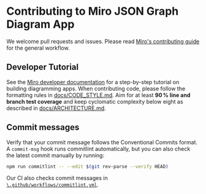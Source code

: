# Contributing to Miro JSON Graph Diagram App

We welcome pull requests and issues. Please read
[Miro's contributing guide](https://github.com/miroapp/app-examples/blob/main/CONTRIBUTING.md)
for the general workflow.

## Developer Tutorial

See the
[Miro developer documentation](https://developers.miro.com/docs/overview) for a
step-by-step tutorial on building diagramming apps. When contributing code,
please follow the formatting rules in [docs/CODE_STYLE.md](docs/CODE_STYLE.md).
Aim for at least **90 % line and branch test coverage** and keep cyclomatic
complexity below eight as described in
[docs/ARCHITECTURE.md](docs/ARCHITECTURE.md).

## Commit messages

Verify that your commit message follows the Conventional Commits format. A
`commit-msg` hook runs commitlint automatically, but you can also check the
latest commit manually by running:

```bash
npm run commitlint -- --edit $(git rev-parse --verify HEAD)
```

Our CI also checks commit messages in
[`\.github/workflows/commitlint.yml`](.github/workflows/commitlint.yml).
